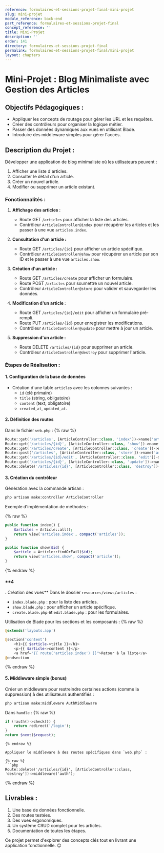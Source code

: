 ```yaml
---
reference: formulaires-et-sessions-projet-final-mini-projet
slug: mini-projet
module_reference: back-end
part_reference: formulaires-et-sessions-projet-final
concept_reference: ''
title: Mini-Projet
description: ''
order: 141
directory: formulaires-et-sessions-projet-final
permalink: formulaires-et-sessions-projet-final/mini-projet
layout: chapters
---
```



# **Mini-Projet : Blog Minimaliste avec Gestion des Articles**

## **Objectifs Pédagogiques :**
- Appliquer les concepts de routage pour gérer les URL et les requêtes.
- Créer des contrôleurs pour organiser la logique métier.
- Passer des données dynamiques aux vues en utilisant Blade.
- Introduire des middleware simples pour gérer l'accès.


## **Description du Projet :**
Développer une application de blog minimaliste où les utilisateurs peuvent : 
1. Afficher une liste d'articles.
2. Consulter le détail d'un article.
3. Créer un nouvel article.
4. Modifier ou supprimer un article existant.

### **Fonctionnalités :**
1. **Affichage des articles :**
   - Route GET `/articles` pour afficher la liste des articles.
   - Contrôleur `ArticleController@index` pour récupérer les articles et les passer à une vue `articles.index`.

2. **Consultation d'un article :**
   - Route GET `/articles/{id}` pour afficher un article spécifique.
   - Contrôleur `ArticleController@show` pour récupérer un article par son ID et le passer à une vue `articles.show`.

3. **Création d'un article :**
   - Route GET `/articles/create` pour afficher un formulaire.
   - Route POST `/articles` pour soumettre un nouvel article.
   - Contrôleur `ArticleController@store` pour valider et sauvegarder les données.

4. **Modification d'un article :**
   - Route GET `/articles/{id}/edit` pour afficher un formulaire pré-rempli.
   - Route PUT `/articles/{id}` pour enregistrer les modifications.
   - Contrôleur `ArticleController@update` pour mettre à jour un article.

5. **Suppression d'un article :**
   - Route DELETE `/articles/{id}` pour supprimer un article.
   - Contrôleur `ArticleController@destroy` pour supprimer l'article.


### **Étapes de Réalisation :**

#### **1. Configuration de la base de données**
- Création d'une table `articles` avec les colonnes suivantes : 
  - `id` (clé primaire)
  - `title` (string, obligatoire)
  - `content` (text, obligatoire)
  - `created_at`, `updated_at`.

#### **2. Définition des routes**
Dans le fichier `web.php` :
{% raw %}
```php
Route::get('/articles', [ArticleController::class, 'index'])->name('articles.index');
Route::get('/articles/{id}', [ArticleController::class, 'show'])->name('articles.show');
Route::get('/articles/create', [ArticleController::class, 'create'])->name('articles.create');
Route::post('/articles', [ArticleController::class, 'store'])->name('articles.store');
Route::get('/articles/{id}/edit', [ArticleController::class, 'edit'])->name('articles.edit');
Route::put('/articles/{id}', [ArticleController::class, 'update'])->name('articles.update');
Route::delete('/articles/{id}', [ArticleController::class, 'destroy'])->name('articles.destroy');
```

#### **3. Création du contrôleur**
Génération avec la commande artisan :
```bash
php artisan make:controller ArticleController
```

Exemple d'implémentation de méthodes :


{% raw %}
```php
public function index() {
    $articles = Article::all();
    return view('articles.index', compact('articles'));
}

public function show($id) {
    $article = Article::findOrFail($id);
    return view('articles.show', compact('article'));
}

```
{% endraw %}


#### **4
. Création des vues**
Dans le dossier `resources/views/articles` :
- `index.blade.php` : pour la liste des articles.
- `show.blade.php` : pour afficher un article spécifique.
- `create.blade.php` et `edit.blade.php` : pour les formulaires.

Utilisation de Blade pour les sections et les composants :
{% raw %}
```php
@extends('layouts.app')

@section('content')
    <h1>{{ $article->title }}</h1>
    <p>{{ $article->content }}</p>
    <a href="{{ route('articles.index') }}">Retour à la liste</a>
@endsection
```
{% endraw %}

#### **5. Middleware simple (bonus)**
Créer un middleware pour restreindre certaines actions (comme la suppression) à des utilisateurs authentifiés :
```bash
php artisan make:middleware AuthMiddleware
```

Dans `handle` :
{% raw %}
```php
if (!auth()->check()) {
    return redirect('/login');
}
return $next($request);
```
```
{% endraw %}

Appliquer le middleware à des routes spécifiques dans `web.php` :

{% raw %}
```php
Route::delete('/articles/{id}', [ArticleController::class, 'destroy'])->middleware('auth');
```
{% endraw %}

## **Livrables :**
1. Une base de données fonctionnelle.
2. Des routes testées.
3. Des vues ergonomiques.
4. Un système CRUD complet pour les articles.
5. Documentation de toutes les étapes.


Ce projet permet d'explorer des concepts clés tout en livrant une application fonctionnelle. 😊